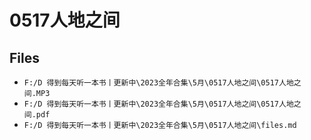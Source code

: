 # 0517人地之间

## Files

- `F:/D 得到每天听一本书丨更新中\2023全年合集\5月\0517人地之间\0517人地之间.MP3`
- `F:/D 得到每天听一本书丨更新中\2023全年合集\5月\0517人地之间\0517人地之间.pdf`
- `F:/D 得到每天听一本书丨更新中\2023全年合集\5月\0517人地之间\files.md`
